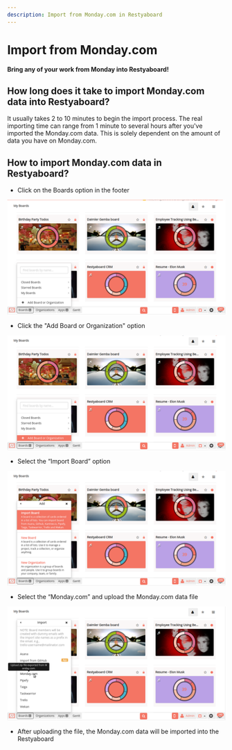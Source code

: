 ```yaml
---
description: Import from Monday.com in Restyaboard
---
```


# Import from Monday.com

**Bring any of your work from Monday into Restyaboard!**

## How long does it take to import Monday.com data into Restyaboard? 

It usually takes 2 to 10 minutes to begin the import process. The real importing time can range from 1 minute to several hours after you've imported the Monday.com data. This is solely dependent on the amount of data you have on Monday.com.

## How to import Monday.com data in Restyaboard?

* Click on the Boards option in the footer 

![Click on the Boards option in the footer ](boards.png)

* Click the "Add Board or Organization" option

![Click the "Add Board or Organization" option ](addboard.png)

* Select the “Import Board” option

![Select the “Import Board” option ](importoption.png)

* Select the “Monday.com” and upload the Monday.com data file

![Select the “Monday.com” and upload the Monday.com data file ](import-monday.png)

* After uploading the file, the Monday.com data will be imported into the Restyaboard
